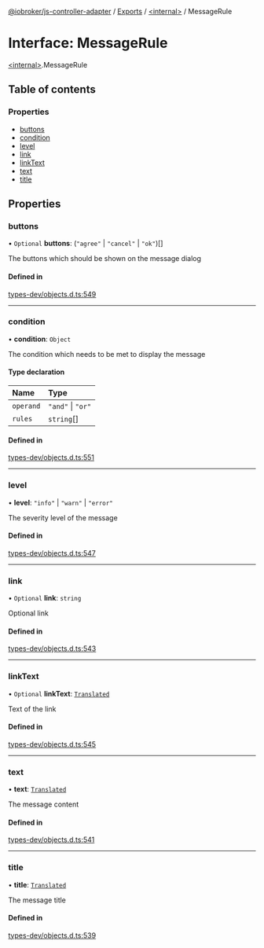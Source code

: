 [@iobroker/js-controller-adapter](../README.md) / [Exports](../modules.md) / [\<internal\>](../modules/internal_.md) / MessageRule

# Interface: MessageRule

[\<internal\>](../modules/internal_.md).MessageRule

## Table of contents

### Properties

- [buttons](internal_.MessageRule.md#buttons)
- [condition](internal_.MessageRule.md#condition)
- [level](internal_.MessageRule.md#level)
- [link](internal_.MessageRule.md#link)
- [linkText](internal_.MessageRule.md#linktext)
- [text](internal_.MessageRule.md#text)
- [title](internal_.MessageRule.md#title)

## Properties

### buttons

• `Optional` **buttons**: (``"agree"`` \| ``"cancel"`` \| ``"ok"``)[]

The buttons which should be shown on the message dialog

#### Defined in

[types-dev/objects.d.ts:549](https://github.com/ioBroker/ioBroker.js-controller/blob/04f0eac95/packages/types-dev/objects.d.ts#L549)

___

### condition

• **condition**: `Object`

The condition which needs to be met to display the message

#### Type declaration

| Name | Type |
| :------ | :------ |
| `operand` | ``"and"`` \| ``"or"`` |
| `rules` | `string`[] |

#### Defined in

[types-dev/objects.d.ts:551](https://github.com/ioBroker/ioBroker.js-controller/blob/04f0eac95/packages/types-dev/objects.d.ts#L551)

___

### level

• **level**: ``"info"`` \| ``"warn"`` \| ``"error"``

The severity level of the message

#### Defined in

[types-dev/objects.d.ts:547](https://github.com/ioBroker/ioBroker.js-controller/blob/04f0eac95/packages/types-dev/objects.d.ts#L547)

___

### link

• `Optional` **link**: `string`

Optional link

#### Defined in

[types-dev/objects.d.ts:543](https://github.com/ioBroker/ioBroker.js-controller/blob/04f0eac95/packages/types-dev/objects.d.ts#L543)

___

### linkText

• `Optional` **linkText**: [`Translated`](../modules/internal_.md#translated)

Text of the link

#### Defined in

[types-dev/objects.d.ts:545](https://github.com/ioBroker/ioBroker.js-controller/blob/04f0eac95/packages/types-dev/objects.d.ts#L545)

___

### text

• **text**: [`Translated`](../modules/internal_.md#translated)

The message content

#### Defined in

[types-dev/objects.d.ts:541](https://github.com/ioBroker/ioBroker.js-controller/blob/04f0eac95/packages/types-dev/objects.d.ts#L541)

___

### title

• **title**: [`Translated`](../modules/internal_.md#translated)

The message title

#### Defined in

[types-dev/objects.d.ts:539](https://github.com/ioBroker/ioBroker.js-controller/blob/04f0eac95/packages/types-dev/objects.d.ts#L539)
